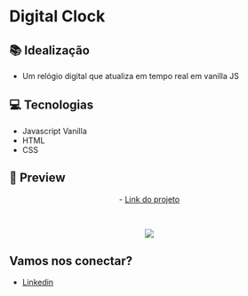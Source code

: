 # Digital Clock

## 📚 Idealização 
- Um relógio digital que atualiza em tempo real em vanilla JS

## 💻 Tecnologias
- Javascript Vanilla
- HTML
- CSS

## 📱 Preview 
<p align="center"> - <a href="https://gabriel-malafaia.github.io/VanillaJS-Digital-Clock/">Link do projeto</a> </p>
<br>

<p align="center">
  <img src="https://i.imgur.com/7zTCnrY.png">
</p>

## Vamos nos conectar?
- [Linkedin](https://www.linkedin.com/in/gabrielmalafaia/)
